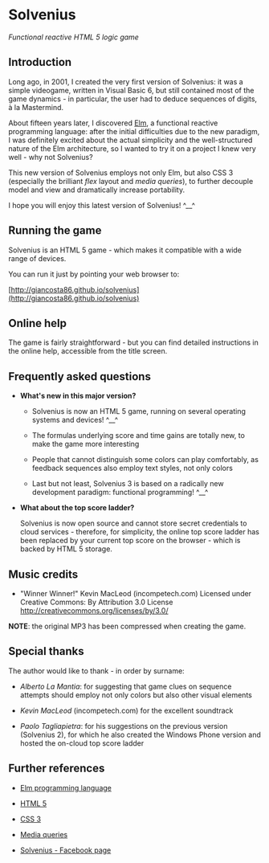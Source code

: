 # Solvenius

*Functional reactive HTML 5 logic game*


## Introduction

Long ago, in 2001, I created the very first version of Solvenius: it was a simple videogame, written in Visual Basic 6, but still contained most of the game dynamics - in particular, the user had to deduce sequences of digits, à la Mastermind.

About fifteen years later, I discovered [Elm](http://elm-lang.org/), a functional reactive programming language: after the initial difficulties due to the new paradigm, I was definitely excited about the actual simplicity and the well-structured nature of the Elm architecture, so I wanted to try it on a project I knew very well - why not Solvenius?

This new version of Solvenius employs not only Elm, but also CSS 3 (especially the brilliant *flex* layout and *media queries*), to further decouple model and view and dramatically increase portability.

I hope you will enjoy this latest version of Solvenius! ^\_\_^


## Running the game

Solvenius is an HTML 5 game - which makes it compatible with a wide range of devices.

You can run it just by pointing your web browser to:

[http://giancosta86.github.io/solvenius](http://giancosta86.github.io/solvenius)


## Online help

The game is fairly straightforward - but you can find detailed instructions in the online help, accessible from the title screen.


## Frequently asked questions

* **What's new in this major version?**

  * Solvenius is now an HTML 5 game, running on several operating systems and devices! ^\_\_^

  * The formulas underlying score and time gains are totally new, to make the game more interesting

  * People that cannot distinguish some colors can play comfortably, as feedback sequences also employ text styles, not only colors

  * Last but not least, Solvenius 3 is based on a radically new development paradigm: functional programming! ^\_\_^


* **What about the top score ladder?**

  Solvenius is now open source and cannot store secret credentials to cloud services - therefore, for simplicity, the online top score ladder has been replaced by your current top score on the browser - which is backed by HTML 5 storage.


## Music credits

  * "Winner Winner!" Kevin MacLeod (incompetech.com) Licensed under Creative Commons: By Attribution 3.0 License http://creativecommons.org/licenses/by/3.0/

**NOTE**: the original MP3 has been compressed when creating the game.



## Special thanks

The author would like to thank - in order by surname:

* *Alberto La Mantia*: for suggesting that game clues on sequence attempts should employ not only colors but also other visual elements

* *Kevin MacLeod* (incompetech.com) for the excellent soundtrack

* *Paolo Tagliapietra*: for his suggestions on the previous version (Solvenius 2), for which he also created the Windows Phone version and hosted the on-cloud top score ladder



## Further references

* [Elm programming language](http://elm-lang.org/)

* [HTML 5](https://www.w3.org/TR/html5/)

* [CSS 3](http://www.css3.info/)

* [Media queries](https://developer.mozilla.org/en-US/docs/Web/CSS/Media_Queries)

* [Solvenius - Facebook page](https://www.facebook.com/solvenius)

